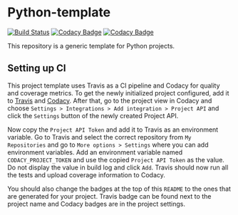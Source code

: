 Python-template
===============
[![Build Status](https://travis-ci.org/osakunta/cloud-functions-python-template.svg?branch=master)](https://travis-ci.org/osakunta/cloud-functions-python-template)
[![Codacy Badge](https://api.codacy.com/project/badge/Grade/be2ab5b8f0bb462ea16814c1a78603ea)](https://www.codacy.com/app/V-Kopio/cloud-functions-python-template?utm_source=github.com&amp;utm_medium=referral&amp;utm_content=osakunta/cloud-functions-python-template&amp;utm_campaign=Badge_Grade)
[![Codacy Badge](https://api.codacy.com/project/badge/Coverage/be2ab5b8f0bb462ea16814c1a78603ea)](https://www.codacy.com/app/V-Kopio/cloud-functions-python-template?utm_source=github.com&utm_medium=referral&utm_content=osakunta/cloud-functions-python-template&utm_campaign=Badge_Coverage)

This repository is a generic template for Python projects.

Setting up CI
-------------
This project template uses Travis as a CI pipeline and Codacy for quality and coverage metrics. To get the newly
initialized project configured, add it to [Travis](https://travis-ci.org/account/repositories) and 
[Codacy](https://app.codacy.com/wizard/projects). After that, go to the project view in Codacy and choose 
`Settings > Integrations > Add integration > Project API` and click the `Settings` button of the newly created Project
API.

Now copy the `Project API Token` and add it to Travis as an environment variable. Go to Travis and select the correct
repository from `My Repositories` and go to `More options > Settings` where you can add environment variables. Add an
environment variable named `CODACY_PROJECT_TOKEN` and use the copied `Project API Token` as the value. Do not display
the value in build log and click `Add`. Travis should now run all the tests and upload coverage information to Codacy.

You should also change the badges at the top of this `README` to the ones that are generated for your project. Travis
badge can be found next to the project name and Codacy badges are in the project settings.
